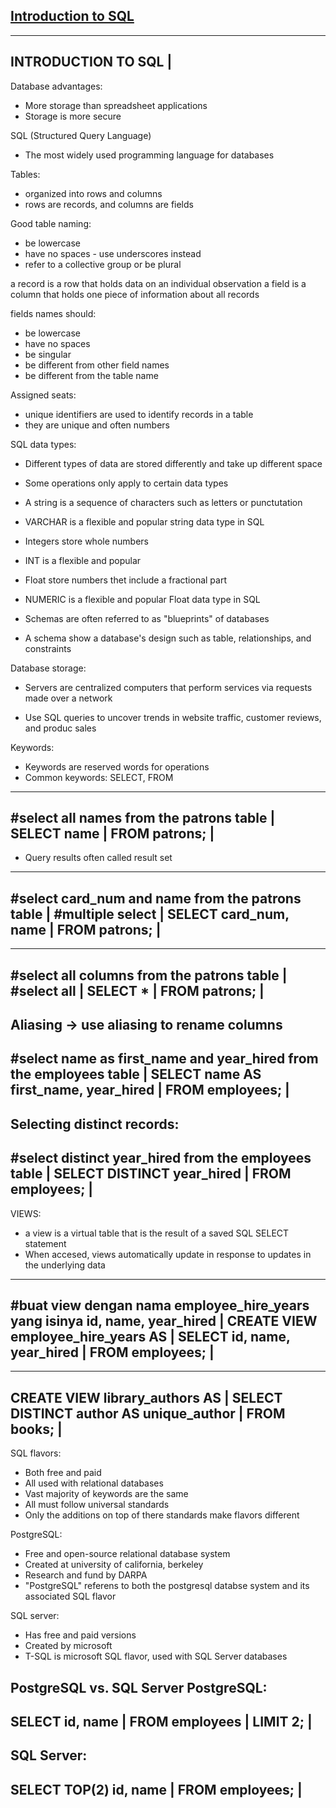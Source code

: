 ## [Introduction to SQL](https://app.datacamp.com/learn/courses/introduction-to-sql)

-------------------------------------------------------------
INTRODUCTION TO SQL                                         |
-------------------------------------------------------------

Database advantages:
- More storage than spreadsheet applications
- Storage is more secure

SQL (Structured Query Language)
- The most widely used programming language for databases

Tables:
- organized into rows and columns
- rows are records, and columns are fields

Good table naming:
- be lowercase
- have no spaces - use underscores instead
- refer to a collective group or be plural

a record is a row that holds data on an individual observation
a field is a column that holds one piece of information about all records

fields names should:
- be lowercase
- have no spaces
- be singular
- be different from other field names
- be different from the table name

Assigned seats:
- unique identifiers are used to identify records in a table
- they are unique and often numbers

SQL data types:
- Different types of data are stored differently and take up different space
- Some operations only apply to certain data types

- A string is a sequence of characters such as letters or punctutation 
- VARCHAR is a flexible and popular string data type in SQL

- Integers store whole numbers
- INT is a flexible and popular

- Float store numbers thet include a fractional part
- NUMERIC is a flexible and popular Float data type in SQL

- Schemas are often referred to as "blueprints" of databases
- A schema show a database's design such as table, relationships, and constraints

Database storage:
- Servers are centralized computers that perform services via requests made over a network

- Use SQL queries to uncover trends in website traffic, customer reviews, and produc sales

Keywords:
- Keywords are reserved words for operations
- Common keywords: SELECT, FROM

---------------------------------------------
#select all names from the patrons table    |
SELECT name                                 |
FROM patrons;                               |
---------------------------------------------

- Query results often called result set

--------------------------------------------------
#select card_num and name from the patrons table  |
#multiple select                                  |
SELECT card_num, name                             |
FROM  patrons;                                    |
--------------------------------------------------

---------------------------------------------
#select all columns from the patrons table  |
#select all                                 |
SELECT *                                    |
FROM patrons;                               |
---------------------------------------------

Aliasing -> use aliasing to rename columns
--------------------------------------------------------------------
#select name as first_name and year_hired from the employees table  |
SELECT name AS first_name, year_hired                               |
FROM employees;                                                     |
--------------------------------------------------------------------

Selecting distinct records:
-----------------------------------------------------
#select distinct year_hired from the employees table |
SELECT DISTINCT year_hired                           |
FROM employees;                                      |
-----------------------------------------------------

VIEWS:
- a view is a virtual table that is the result of a saved SQL SELECT statement
- When accesed, views automatically update in response to updates in the underlying data

----------------------------------------------------------------------------
#buat view dengan nama employee_hire_years yang isinya id, name, year_hired |
CREATE VIEW employee_hire_years AS                                          |
SELECT id, name, year_hired                                                 |
FROM employees;                                                             |
----------------------------------------------------------------------------

----------------------------------------
CREATE VIEW library_authors AS          |
SELECT DISTINCT author AS unique_author |
FROM books;                             |
----------------------------------------

SQL flavors:
- Both free and paid
- All used with relational databases
- Vast majority of keywords are the same
- All must follow universal standards
- Only the additions on top of there standards make flavors different

PostgreSQL:
- Free and open-source relational database system
- Created at university of california, berkeley
- Research and fund by DARPA 
- "PostgreSQL" referens to both the postgresql databse system and its associated SQL flavor

SQL server:
- Has free and paid versions
- Created by microsoft
- T-SQL is microsoft SQL flavor, used with SQL Server databases

PostgreSQL vs. SQL Server
PostgreSQL:
-----------------
SELECT id, name  |
FROM employees   |
LIMIT 2;         |
-----------------

SQL Server:
-----------------------
SELECT TOP(2) id, name |
FROM employees;        |
-----------------------